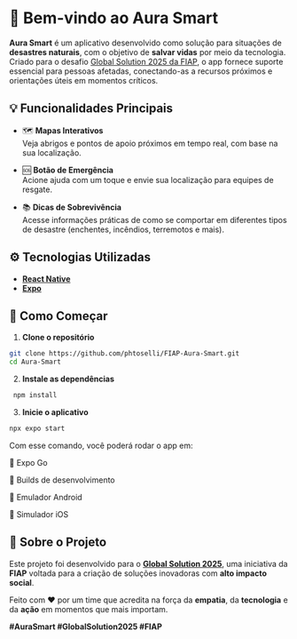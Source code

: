 # 🌟 Bem-vindo ao Aura Smart

**Aura Smart** é um aplicativo desenvolvido como solução para situações de **desastres naturais**, com o objetivo de **salvar vidas** por meio da tecnologia. Criado para o desafio [Global Solution 2025 da FIAP](https://www.fiap.com.br/graduacao/global-solution/), o app fornece suporte essencial para pessoas afetadas, conectando-as a recursos próximos e orientações úteis em momentos críticos.

## 💡 Funcionalidades Principais

- 🗺️ **Mapas Interativos**  
  Veja abrigos e pontos de apoio próximos em tempo real, com base na sua localização.

- 🆘 **Botão de Emergência**  
  Acione ajuda com um toque e envie sua localização para equipes de resgate.

- 📚 **Dicas de Sobrevivência**  
  Acesse informações práticas de como se comportar em diferentes tipos de desastre (enchentes, incêndios, terremotos e mais).

## ⚙️ Tecnologias Utilizadas

- [**React Native**](https://reactnative.dev/)
- [**Expo**](https://expo.dev/)

## 🚀 Como Começar

1. **Clone o repositório**

```bash
git clone https://github.com/phtoselli/FIAP-Aura-Smart.git
cd Aura-Smart
```

2. **Instale as dependências**

```bash
 npm install
```

3. **Inicie o aplicativo**

```bash
npx expo start
```

Com esse comando, você poderá rodar o app em:

📱 Expo Go

🧪 Builds de desenvolvimento

🤖 Emulador Android

🍏 Simulador iOS

## 🏁 Sobre o Projeto

Este projeto foi desenvolvido para o **[Global Solution 2025](https://www.fiap.com.br/graduacao/global-solution/)**, uma iniciativa da **FIAP** voltada para a criação de soluções inovadoras com **alto impacto social**.

Feito com ❤️ por um time que acredita na força da **empatia**, da **tecnologia** e da **ação** em momentos que mais importam.

**#AuraSmart #GlobalSolution2025 #FIAP**
